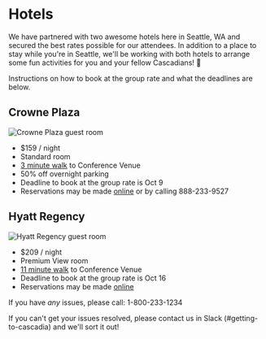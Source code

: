 # Hotels

We have partnered with two awesome hotels here in Seattle, WA and secured the best rates possible for our attendees. In addition to a place to stay while you're in Seattle, we'll be working with both hotels to arrange some fun activities for you and your fellow Cascadians! 🎉

Instructions on how to book at the group rate and what the deadlines are below.

## Crowne Plaza

![Crowne Plaza guest room](https://ihg.scene7.com/is/image/ihg/crowne-plaza-seattle-2967415355-2x1?wid=2880&hei=1440&qlt=85,0&resMode=sharp2&op_usm=1.75,0.9,2,0)

* $159 / night
* Standard room
* [3 minute walk](https://goo.gl/maps/xddzzLR9ktfqQopx7) to Conference Venue
* 50% off overnight parking
* Deadline to book at the group rate is <span class="exclaim">Oct 9</span>
* Reservations may be made [online](https://book.passkey.com/go/cascadiajs) or by calling 888-233-9527

## Hyatt Regency

![Hyatt Regency guest room](https://assets.hyatt.com/content/dam/hyatt/hyattdam/images/2019/02/21/1152/Hyatt-Regency-Seattle-P081-King-Alki-View.jpg/Hyatt-Regency-Seattle-P081-King-Alki-View.16x9.jpg?imwidth=1280)

* $209 / night
* Premium View room
* [11 minute walk](https://goo.gl/maps/1jTNpnt2r3ZbNEsr9) to Conference Venue
* Deadline to book at the group rate is <span class="exclaim">Oct 16</span>
* Reservations may be made [online](https://www.hyatt.com/en-US/group-booking/SEARS/G-CASD)

If you have *any* issues, please call: 1-800-233-1234

If you can't get your issues resolved, please contact us in Slack (#getting-to-cascadia) and we'll sort it out!